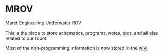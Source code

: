 MROV
====

Maret Engineering Underwater ROV

This is the place to store schematics, programs, notes, pics, and all else related to our robot.

Most of the non-programming information is now stored in the [wiki](https://github.com/MaretEngineering/MROV/wiki)
